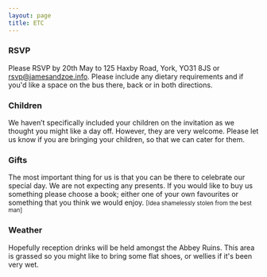 ```yaml
---
layout: page
title: ETC
---
```

### RSVP
Please RSVP by 20th May to 125 Haxby Road, York, YO31 8JS or <a href="mailto:rsvp@jamesandzoe.info">rsvp@jamesandzoe.info</a>.  Please include any dietary requirements and if you'd like a space on the bus there, back or in both directions.

### Children
We haven’t specifically included your children on the invitation as we thought you might like a day off.  However, they are very welcome.  Please let us know if you are bringing your children, so that we can cater for them.

### Gifts
The most important thing for us is that you can be there to celebrate our special day.  We are not expecting any presents.  If you would like to buy us something please choose a book; either one of your own favourites or something that you think we would enjoy.
<small>[Idea shamelessly stolen from the best man]</small>

### Weather
Hopefully reception drinks will be held amongst the Abbey Ruins.  This area is grassed so you might like to bring some flat shoes, or wellies if it's been very wet.
